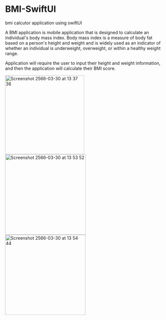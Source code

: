 # BMI-SwiftUI
bmi calcutor application using swiftUI



A BMI application is mobile application that is designed to calculate an individual's body mass index. Body mass index is a measure of body fat based on a person's height and weight and is widely used as an indicator of whether an individual is underweight, overweight, or within a healthy weight range.



Application will require the user to input their height and weight information, and then the application will calculate their BMI score. 






<img width="255" alt="Screenshot 2566-03-30 at 13 37 36" src="https://user-images.githubusercontent.com/78087419/228755498-bced66e2-d139-4a6e-9672-847d54901c16.png">
<img width="260" alt="Screenshot 2566-03-30 at 13 53 52" src="https://user-images.githubusercontent.com/78087419/228755589-b0541c23-acc0-4e79-bf70-42e871204bd9.png">
<img width="259" alt="Screenshot 2566-03-30 at 13 54 44" src="https://user-images.githubusercontent.com/78087419/228755612-e982fc73-c33d-44d5-96b3-669802f345f7.png">

